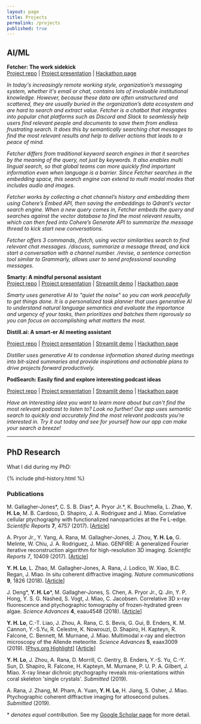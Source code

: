 ```yaml
---
layout: page
title: Projects
permalink: /projects
published: true
---
```


## AI/ML

**Fetcher: The work sidekick**  
[Project repo](https://github.com/hellomikelo/hackathon-cohere-qdrant) \| [Project presentation](https://storage.googleapis.com/lablab-static-eu/presentations%2Fsubmissions%2Fclfd4c4zf00903b6x3n6tf719%2Fclfd4c4zf00903b6x3n6tf719-1679093178421.pdf) \| [Hackathon page](https://lablab.ai/event/multilingual-semantic-search-hackathon/fetch/fetcher-the-work-sidekick)

*In today's increasingly remote working style, organization’s messaging system, whether it's email or chat, contains lots of invaluable institutional knowledge. However, because these data are often unstructured and scattered, they are usually buried in the organization’s data ecosystem and are hard to search and extract value.* 
*Fetcher is a chatbot that integrates into popular chat platforms such as Discord and Slack to seamlessly help users find relevant people and documents to save them from endless frustrating search. It does this by semantically searching chat messages to find the most relevant results and help to deliver actions that leads to a peace of mind.* 

*Fetcher differs from traditional keyword search engines in that it searches by the meaning of the query, not just by keywords. It also enables multi lingual search, so that global teams can more quickly find important information even when language is a barrier. Since Fetcher searches in the embedding space, this search engine can extend to multi modal modes that includes audio and images.* 

*Fetcher works by collecting a chat channel’s history and embedding them using Cohere’s Embed API, then saving the embeddings to Qdrant’s vector search engine. When a new query comes in, Fetcher embeds the query and searches against the vector database to find the most relevant results, which can then feed into Cohere’s Generate API to summarize the message thread to kick start new conversations.* 

*Fetcher offers 3 commands, /fetch, using vector similarities search to find relevant chat messages. /discuss, summarize a message thread, and kick start a conversation with a channel number. /revise, a sentence correction tool similar to Grammarly, allows user to send professional sounding messages.*

**Smarty: A mindful personal assistant**  
[Project repo](https://github.com/hellomikelo/smarty) \| [Project presentation](https://docs.google.com/presentation/d/1AGgXLxIofVwwKWWS9p7DDUqIfxlBbngMrIVmSvR_2Q8/edit?usp=sharing) \| [Streamlit demo](https://hellomikelo-smarty-smarty-app-2flo6l.streamlit.app/) \| [Hackathon page](https://lablab.ai/event/generative-ai-hackathon/smarty/smarty-personal-assistant)

*Smarty uses generative AI to "quiet the noise" so you can work peacefully to get things done. It is a personalized task planner that uses generative AI to understand natural language semantics and evaluate the importance and urgency of your tasks, then prioritizes and batches them rigorously so you can focus on accomplishing what matters the most.*

**Distill.ai: A smart-er AI meeting assistant**

[Project repo](https://github.com/hellomikelo/openai-hackathon) \| [Project presentation](https://docs.google.com/presentation/d/1mOyOCs1HkmTxbvoHCTenvBFmGnSRM8ZiZsg6ddcr38w/edit?usp=sharing) \| [Streamlit demo](https://hellomikelo-openai-hackathon-app-wip-initial-r4od4p.streamlit.app/) \| [Hackathon page](https://lablab.ai/event/openai-whisper-gpt3-codex-dalle2-hackathon/headjackers/distill-ai-meeting-assistant)

*Distiller uses generative AI to condense information shared during meetings into bit-sized summaries and provide inspirations and actionable plans to drive projects forward productively.*

**PodSearch: Easily find and explore interesting podcast ideas**

[Project repo](https://github.com/hellomikelo/semantic-search-hackathon) \| [Project presentation](https://docs.google.com/presentation/d/16xZuIotA-xYZVeVV7foN4lzPn7rrYBYy_MzMpoWiszs/edit?pli=1#slide=id.g1c57b49e1f0_0_196) \| [Streamlit demo](https://hellomikelo-semantic-search-hackathon-streamlit-app-p4qpo5.streamlit.app/) \| [Hackathon page](https://lablab.ai/event/semantic-search-hackathon/info-insighters/podsearh)

*Have an interesting idea you want to learn more about but can't find the most relevant podcast to listen to? Look no further! Our app uses semantic search to quickly and accurately find the most relevant podcasts you're interested in. Try it out today and see for yourself how our app can make your search a breeze!*

--- 

## PhD Research

What I did during my PhD:

<!-- ![jpg](/assets/images/phd-history.jpg){:width="100%"} -->
{% include phd-history.html %}

### Publications

M. Gallagher-Jones\*, C. S. B. Dias\*, A. Pryor Jr.\*, K. Bouchmella, L. Zhao, __Y. H. Lo__, M. B. Cardoso, D. Shapiro, J. A. Rodriguez and J. Miao. Correlative cellular ptychography with functionalized nanoparticles at the Fe L-edge. _Scientific Reports_ __7__, 4757 (2017). [[Article](https://www.nature.com/articles/s41598-017-04784-5)]

A. Pryor Jr., Y. Yang, A. Rana, M. Gallagher-Jones, J. Zhou, __Y. H. Lo__, G. Melinte, W. Chiu, J. A. Rodriguez, J. Miao. GENFIRE: A generalized Fourier iterative reconstruction algorithm for high-resolution 3D imaging. _Scientific Reports_ _7_, 10409 (2017). [[Article](https://www.nature.com/articles/s41598-017-09847-1)]

__Y. H. Lo__, L. Zhao, M. Gallagher-Jones, A. Rana, J. Lodico, W. Xiao, B.C. Regan, J. Miao. In situ coherent diffractive imaging. _Nature communications_ __9__, 1826 (2018). [[Article](https://www.nature.com/articles/s41467-018-04259-9)]

J. Deng\*, __Y. H. Lo__\*, M. Gallagher-Jones, S. Chen, A. Pryor Jr., Q. Jin, Y. P. Hong, Y. S. G. Nashed, S. Vogt, J. Miao, C. Jacobsen. Correlative 3D x-ray fluorescence and ptychographic tomography of frozen-hydrated green algae. _Science Advances_ __4__, eaau4548 (2018). [[Article](https://advances.sciencemag.org/content/4/11/eaau4548)]

__Y. H. Lo__, C.-T. Liao, J. Zhou, A. Rana, C. S. Bevis, G. Gui, B. Enders, K. M. Cannon, Y.-S.Yu, R. Celestre, K. Nowrouzi, D. Shapiro, H. Kapteyn, R. Falcone, C. Bennett, M. Murnane, J. Miao. Multimodal x-ray and electron microscopy of the Allende meteorite. _Science Advances_ __5__, eaax3009 (2019). [[Phys.org Highlight](https://phys.org/news/2019-09-multimodal-x-ray-electron-microscopy-allende.html)] [[Article](https://advances.sciencemag.org/content/5/9/eaax3009.full)]

__Y. H. Lo__, J. Zhou, A. Rana, D. Morrill, C. Gentry, B. Enders, Y.-S. Yu, C.-Y. Sun, D. Shapiro, R. Falcone, H. Kapteyn, M. Murnane, P. U. P. A. Gilbert, J. Miao. X-ray linear dichroic ptychography reveals mis-orientations within coral skeleton 'single crystals'. _Submitted_ (2019).

A. Rana, J. Zhang, M. Pham, A. Yuan, __Y. H. Lo__, H. Jiang, S. Osher, J. Miao. Ptychographic coherent diffractive imaging for attosecond pulses. _Submitted_ (2019).

\* _denotes equal contribution_. See my [Google Scholar page](https://scholar.google.com/citations?user=L_oHzBUAAAAJ&hl=en) for more detail.


